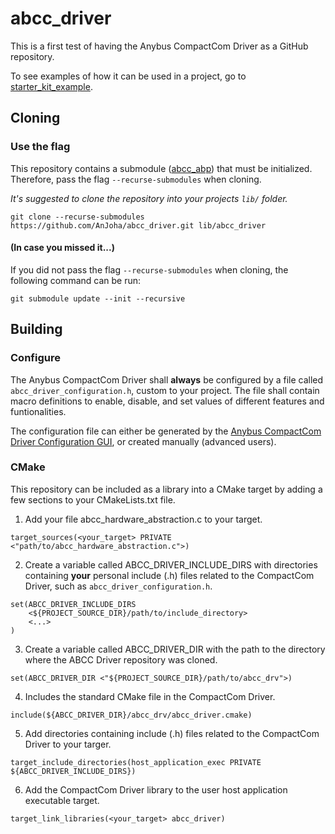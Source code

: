 # abcc_driver
This is a first test of having the Anybus CompactCom Driver as a GitHub repository.

To see examples of how it can be used in a project, go to [starter_kit_example](https://github.com/AnJoha/starter_kit_example).

## Cloning

### Use the flag

This repository contains a submodule ([abcc_abp](https://github.com/AnJoha/abcc_abp)) that must be initialized. Therefore, pass the flag `--recurse-submodules` when cloning.

*It's suggested to clone the repository into your projects `lib/` folder.*
```
git clone --recurse-submodules https://github.com/AnJoha/abcc_driver.git lib/abcc_driver
```

#### (In case you missed it...)

If you did not pass the flag `--recurse-submodules` when cloning, the following command can be run:
```
git submodule update --init --recursive
```

## Building

### Configure

The Anybus CompactCom Driver shall **always** be configured by a file called `abcc_driver_configuration.h`, custom to your project. The file shall contain macro definitions to enable, disable, and set values of different features and funtionalities.

The configuration file can either be generated by the [Anybus CompactCom Driver Configuration GUI](), or created manually (advanced users).

### CMake

This repository can be included as a library into a CMake target by adding a few sections to your CMakeLists.txt file.

1. Add your file abcc_hardware_abstraction.c to your target.
```
target_sources(<your_target> PRIVATE <"path/to/abcc_hardware_abstraction.c">)
```

2. Create a variable called ABCC_DRIVER_INCLUDE_DIRS with directories containing **your** personal include (.h) files related to the CompactCom Driver, such as `abcc_driver_configuration.h`.
```
set(ABCC_DRIVER_INCLUDE_DIRS
    <${PROJECT_SOURCE_DIR}/path/to/include_directory>
	<...>
)
```

3. Create a variable called ABCC_DRIVER_DIR with the path to the directory where the ABCC Driver repository was cloned.
```
set(ABCC_DRIVER_DIR <"${PROJECT_SOURCE_DIR}/path/to/abcc_drv">)
```

4. Includes the standard CMake file in the CompactCom Driver.
```
include(${ABCC_DRIVER_DIR}/abcc_drv/abcc_driver.cmake)
```

5. Add directories containing include (.h) files related to the CompactCom Driver to your targer.
```
target_include_directories(host_application_exec PRIVATE ${ABCC_DRIVER_INCLUDE_DIRS})
```

6. Add the CompactCom Driver library to the user host application executable target.
```
target_link_libraries(<your_target> abcc_driver)
```